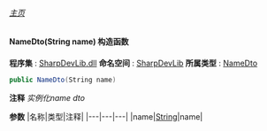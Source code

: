 ###### [主页](./Index.md "主页")
#### NameDto(String name) 构造函数
**程序集** : [SharpDevLib.dll](./SharpDevLib.assembly.md "SharpDevLib.dll")
**命名空间** : [SharpDevLib](./SharpDevLib.namespace.md "SharpDevLib")
**所属类型** : [NameDto](./SharpDevLib.NameDto.md "NameDto")
``` csharp
public NameDto(String name)
```
**注释**
*实例化name dto*

**参数**
|名称|类型|注释|
|---|---|---|
|name|[String](https://learn.microsoft.com/en-us/dotnet/api/system.string "String")|name|

